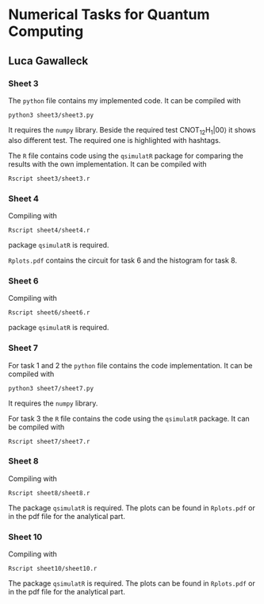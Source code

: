 # Numerical Tasks for Quantum Computing 
## Luca Gawalleck

### Sheet 3
The `python` file contains my implemented code. It can be compiled with

```python3 sheet3/sheet3.py```

It requires the `numpy` library. Beside the required test $\mathrm{CNOT}_{12}\mathrm{H}_1|00\rangle$ 
it shows also different test. The required one is highlighted with hashtags.

The `R` file contains code using the `qsimulatR` package for comparing the results 
with the own implementation. It can be compiled with

```Rscript sheet3/sheet3.r```


### Sheet 4
Compiling with

```Rscript sheet4/sheet4.r```

package `qsimulatR` is required.

```Rplots.pdf``` contains the circuit for task 6 and the histogram for task 8.


### Sheet 6
Compiling with

```Rscript sheet6/sheet6.r```

package `qsimulatR` is required.


### Sheet 7
For task 1 and 2 the `python` file contains the code implementation. It can be compiled with

```python3 sheet7/sheet7.py```

It requires the `numpy` library.

For task 3 the `R` file contains the code using the `qsimulatR` package. It can be compiled with

```Rscript sheet7/sheet7.r```


### Sheet 8
Compiling with

```Rscript sheet8/sheet8.r``` 

The package `qsimulatR` is required. The plots can be found in `Rplots.pdf` or in the
pdf file for the analytical part.

### Sheet 10
Compiling with

```Rscript sheet10/sheet10.r```

The package `qsimulatR` is required. The plots can be found in `Rplots.pdf` or in the
pdf file for the analytical part.
